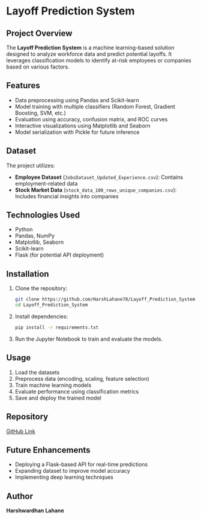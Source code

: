 # Layoff Prediction System

## Project Overview
The **Layoff Prediction System** is a machine learning-based solution designed to analyze workforce data and predict potential layoffs. It leverages classification models to identify at-risk employees or companies based on various factors.

## Features
- Data preprocessing using Pandas and Scikit-learn
- Model training with multiple classifiers (Random Forest, Gradient Boosting, SVM, etc.)
- Evaluation using accuracy, confusion matrix, and ROC curves
- Interactive visualizations using Matplotlib and Seaborn
- Model serialization with Pickle for future inference

## Dataset
The project utilizes:
- **Employee Dataset** (`JobsDataset_Updated_Experience.csv`): Contains employment-related data
- **Stock Market Data** (`stock_data_100_rows_unique_companies.csv`): Includes financial insights into companies

## Technologies Used
- Python
- Pandas, NumPy
- Matplotlib, Seaborn
- Scikit-learn
- Flask (for potential API deployment)

## Installation
1. Clone the repository:
   ```sh
   git clone https://github.com/HarshLahane78/Layoff_Prediction_System.git
   cd Layoff_Prediction_System
   ```
2. Install dependencies:
   ```sh
   pip install -r requirements.txt
   ```
3. Run the Jupyter Notebook to train and evaluate the models.

## Usage
1. Load the datasets
2. Preprocess data (encoding, scaling, feature selection)
3. Train machine learning models
4. Evaluate performance using classification metrics
5. Save and deploy the trained model

## Repository
[GitHub Link](https://github.com/HarshLahane78/Layoff_Prediction_System)

## Future Enhancements
- Deploying a Flask-based API for real-time predictions
- Expanding dataset to improve model accuracy
- Implementing deep learning techniques

## Author
**Harshwardhan Lahane**
